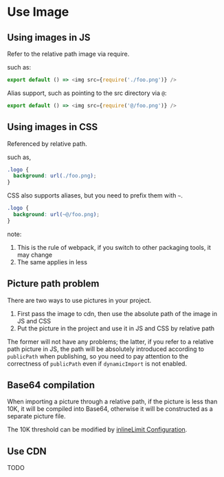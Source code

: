 # Use Image


## Using images in JS

Refer to the relative path image via require.

such as:

```js
export default () => <img src={require('./foo.png')} />
```

Alias ​​support, such as pointing to the src directory via `@`:

```js
export default () => <img src={require('@/foo.png')} />
```

## Using images in CSS

Referenced by relative path.

such as,

```css
.logo {
  background: url(./foo.png);
}
```

CSS also supports aliases, but you need to prefix them with `~`.

```css
.logo {
  background: url(~@/foo.png);
}
```

note:

1. This is the rule of webpack, if you switch to other packaging tools, it may change
2. The same applies in less

## Picture path problem

There are two ways to use pictures in your project.

1. First pass the image to cdn, then use the absolute path of the image in JS and CSS
2. Put the picture in the project and use it in JS and CSS by relative path

The former will not have any problems; the latter, if you refer to a relative path picture in JS, the path will be absolutely introduced according to `publicPath` when publishing, so you need to pay attention to the correctness of `publicPath` even if `dynamicImport` is not enabled.

## Base64 compilation

When importing a picture through a relative path, if the picture is less than 10K, it will be compiled into Base64, otherwise it will be constructed as a separate picture file.

The 10K threshold can be modified by [inlineLimit Configuration](../config#inlinelimit).

## Use CDN

TODO
